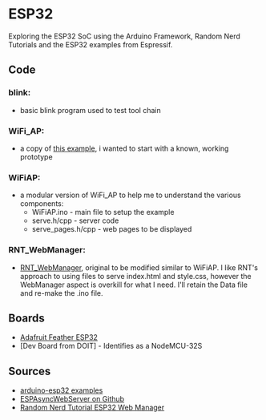 # ESP32
Exploring the ESP32 SoC using the Arduino Framework, Random Nerd Tutorials and the ESP32 examples from Espressif.
## Code
### blink:
* basic blink program used to test tool chain
### WiFi_AP:
* a copy of [this example](https://github.com/espressif/arduino-esp32/blob/master/libraries/WiFi/examples/WiFiAccessPoint/WiFiAccessPoint.ino), i wanted to start with a known, working prototype
### WiFiAP:
* a modular version of WiFi_AP to help me to understand the various components:
	* WiFiAP.ino - main file to setup the example
	* serve.h/cpp - server code 
	* serve_pages.h/cpp - web pages to be displayed
### RNT_WebManager:
* [RNT_WebManager](https://randomnerdtutorials.com/esp32-wi-fi-manager-asyncwebserver/), original to be modified similar to WiFiAP. I like RNT's approach to using files to serve index.html and style.css, however the WebManager aspect is overkill for what I need. I'll retain the Data file and re-make the .ino file.
## Boards
* [Adafruit Feather ESP32](https://learn.adafruit.com/adafruit-huzzah32-esp32-feather/overview)
* [Dev Board from DOIT] - Identifies as a NodeMCU-32S

## Sources
* [arduino-esp32 examples](https://github.com/espressif/arduino-esp32/tree/master/libraries/WiFi/examples)
* [ESPAsyncWebServer on Github](https://github.com/me-no-dev/ESPAsyncWebServer)
* [Random Nerd Tutorial ESP32 Web Manager](https://randomnerdtutorials.com/esp32-wi-fi-manager-asyncwebserver/)
